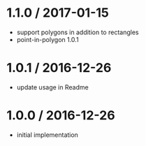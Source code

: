 
1.1.0 / 2017-01-15
==================

 * support polygons in addition to rectangles
 * point-in-polygon 1.0.1

1.0.1 / 2016-12-26
==================

 * update usage in Readme

1.0.0 / 2016-12-26
==================

 * initial implementation
